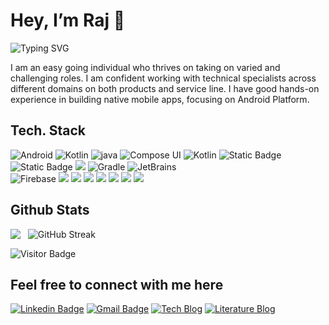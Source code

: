 <h1> Hey, I’m Raj 👋 </h1>

<img src="https://readme-typing-svg.demolab.com?font=Fira+Code&duration=2500&pause=200&color=158C1EFF&vCenter=true&random=false&width=600&lines=Welcome+to+Raj's+Github;Mobile+App+Developer+-+Android+;13%2B+Yrs+-+Hands+on+Exp.;Exp.+on+6%2B+Products+%26+20%2B+Native+Mobile+Apps" alt="Typing SVG" />

I am an easy going individual who thrives on taking on varied and challenging roles. I am confident working with
technical specialists across different domains on both products and service line. I have good hands-on experience in
building native mobile apps, focusing on Android Platform.  

## Tech. Stack
<p align="left">
  <img src="https://img.shields.io/badge/Android-3DDC84.svg?style=flat-square&logo=Android&logoColor=white" alt="Android">
  <img src="https://img.shields.io/badge/Kotlin-7F52FF.svg?style=flat-square&logo=Kotlin&logoColor=white" alt="Kotlin">
  <img src="https://img.shields.io/badge/java-%23ED8B00.svg?style=flat-square&logo=openjdk&logoColor=white" alt="java">
  <img src="https://img.shields.io/badge/Jetpack Compose UI-3DDC84.svg?style=flat-square&logo=jetpackcompose&logoColor=white" alt="Compose UI">
  <img src="https://img.shields.io/badge/KMM-7F52FF.svg?style=flat-square&logo=Kotlin&logoColor=white" alt="Kotlin">
  <img alt="Static Badge" src="https://img.shields.io/badge/jUnit-blue?style=flat-square&logo=junit5&logoColor=white">
  <img alt="Static Badge" src="https://img.shields.io/badge/Espresso-brown?style=flat-square&logo=coffeescript&logoColor=white">
  <img src="https://img.shields.io/badge/iOS-blue?style=flat-square&logoColor=white">
  <img src="https://img.shields.io/badge/Gradle-02303A.svg?style=flat-square&logo=Gradle&logoColor=white" alt="Gradle">
 <img src="https://img.shields.io/badge/JetBrains-000000.svg?style=flat-square&logo=JetBrains&logoColor=white" alt="JetBrains">
	<br>
  <img src="https://img.shields.io/badge/Firebase-FFCA28.svg?style=flat-square&logo=Firebase&logoColor=black" alt="Firebase">
	<img src="https://img.shields.io/badge/-Git-black?style=flat-square&logo=git" />
  <img src="https://img.shields.io/badge/-GitHub-181717?style=flat-square&logo=github" />
  <img src="https://img.shields.io/badge/-GitLab-FCA121?style=flat-square&logo=gitlab" />
  <img src="https://img.shields.io/badge/-BitBucket-darkblue?style=flat-square&logo=bitbucket" />
  <img src="https://img.shields.io/badge/jira-darkblue?style=flat-square&logo=jira&logoColor=white">
  <img src="https://img.shields.io/badge/Jenkins-red?style=flat-square&logo=jenkins&logoColor=white">
  <img src="https://img.shields.io/badge/fastlane-purple?style=flat-square&logo=fastlane&logoColor=white">
</p>

## Github Stats
<p style="display: flex; justify-contect: space-between;">
<img src="https://github-contribution-stats.vercel.app/api/?username=rajedev" />
&nbsp;&nbsp;&nbsp;
<img align="top" src="https://streak-stats.demolab.com?user=rajedev&mode=weekly&currStreakLabel=EB5454&fire=EB5454&ring=EB5454&currStreakNum=EB5454&sideNums=13A420&sideLabels=13A420" alt="GitHub Streak" />
</p>

![Visitor Badge](https://visitor-badge.laobi.icu/badge?page_id=rajedev)

## Feel free to connect with me here
[![Linkedin Badge](https://img.shields.io/badge/-rajendhiraneasu-blue?style=flat-square&logo=Linkedin&logoColor=white&link=https://www.linkedin.com/in/rajendhiraneasu/)](https://www.linkedin.com/in/rajendhiraneasu/)
[![Gmail Badge](https://img.shields.io/badge/-rajendhiran.mca@gmail.com-c14438?style=flat-square&logo=Gmail&logoColor=white&link=mailto:rajendhiran.mca@gmail.com)](mailto:rajendhiran.mca@gmail.com)
[![Tech Blog](https://img.shields.io/badge/-www.rajendhiraneasu.in-darkgreen?style=flat-square&logo=Blogger&logoColor=white&link=http://www.rajendhiraneasu.in/)](http://www.rajendhiraneasu.in/)
[![Literature Blog](https://img.shields.io/badge/-www.chandrawriteups.in-darkgreen?style=flat-square&logo=Blogger&logoColor=white&link=http://www.chandrawriteups.in/)](http://www.chandrawriteups.in/)
